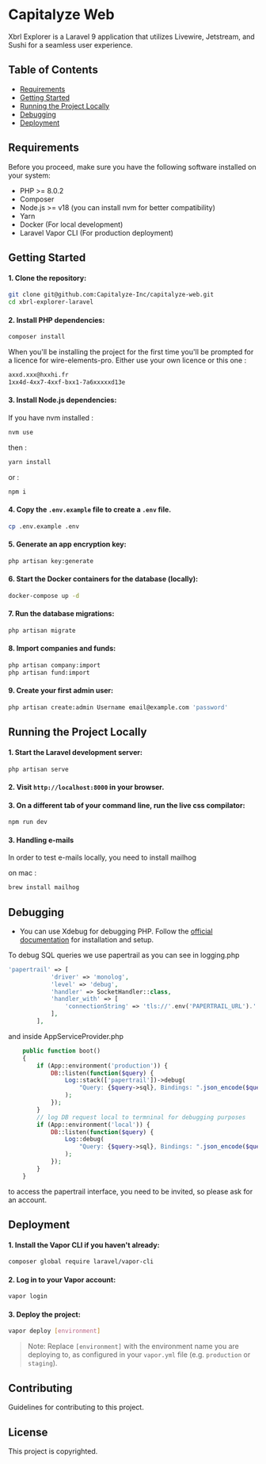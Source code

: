 # Capitalyze Web

Xbrl Explorer is a Laravel 9 application that utilizes Livewire, Jetstream, and Sushi for a seamless user experience.

## Table of Contents

- [Requirements](#requirements)
- [Getting Started](#getting-started)
- [Running the Project Locally](#running-the-project-locally)
- [Debugging](#debugging)
- [Deployment](#deployment)

## Requirements

Before you proceed, make sure you have the following software installed on your system:

- PHP >= 8.0.2
- Composer
- Node.js >= v18 (you can install nvm for better compatibility)
- Yarn
- Docker (For local development)
- Laravel Vapor CLI (For production deployment)

## Getting Started

#### 1. Clone the repository:

```sh
git clone git@github.com:Capitalyze-Inc/capitalyze-web.git
cd xbrl-explorer-laravel
```

#### 2. Install PHP dependencies:

```sh
composer install
```
When you'll be installing the project for the first time you'll be prompted for a licence for wire-elements-pro. Either use your own licence or this one :
```sh
axxd.xxx@hxxhi.fr
1xx4d-4xx7-4xxf-bxx1-7a6xxxxxd13e
```

#### 3. Install Node.js dependencies:
If you have nvm installed :
```sh
nvm use
```
then :
```sh
yarn install
```
or : 
```sh
npm i
```

#### 4. Copy the `.env.example` file to create a `.env` file.

```sh
cp .env.example .env
```

#### 5. Generate an app encryption key:

```sh
php artisan key:generate
```

#### 6. Start the Docker containers for the database (locally):

```sh
docker-compose up -d
```

#### 7. Run the database migrations:

```sh
php artisan migrate
```

#### 8. Import companies and funds:

```sh
php artisan company:import
php artisan fund:import
```

#### 9. Create your first admin user:

```sh
php artisan create:admin Username email@example.com 'password'
```

## Running the Project Locally

#### 1. Start the Laravel development server:

```sh
php artisan serve
```

#### 2. Visit `http://localhost:8000` in your browser.

#### 3. On a different tab of your command line, run the live css compilator:

```sh
npm run dev
```

#### 3. Handling e-mails

In order to test e-mails locally, you need to install mailhog

on mac :

```sh
brew install mailhog
```

## Debugging

- You can use Xdebug for debugging PHP. Follow the [official documentation](https://xdebug.org/docs/install) for installation and setup.

To debug SQL queries we use papertrail as you can see in logging.php

```php
'papertrail' => [
            'driver' => 'monolog',
            'level' => 'debug',
            'handler' => SocketHandler::class,
            'handler_with' => [
                'connectionString' => 'tls://'.env('PAPERTRAIL_URL').':'.env('PAPERTRAIL_PORT'),
            ],
        ],
```
and inside AppServiceProvider.php

```php
    public function boot()
    {
        if (App::environment('production')) {
            DB::listen(function($query) {
                Log::stack(['papertrail'])->debug(
                    "Query: {$query->sql}, Bindings: ".json_encode($query->bindings).", Time: {$query->time}"
                );
            });
        }
        // log DB request local to termninal for debugging purposes
        if (App::environment('local')) {
            DB::listen(function($query) {
                Log::debug(
                    "Query: {$query->sql}, Bindings: ".json_encode($query->bindings).", Time: {$query->time}"
                );
            });
        }
    }
```
to access the papertrail interface, you need to be invited, so please ask for an account.

## Deployment

#### 1. Install the Vapor CLI if you haven't already:

```sh
composer global require laravel/vapor-cli
```

#### 2. Log in to your Vapor account:

```sh
vapor login
```

#### 3. Deploy the project:

```sh
vapor deploy [environment]
```

> Note: Replace `[environment]` with the environment name you are deploying to, as configured in your `vapor.yml` file (e.g. `production` or `staging`).

## Contributing

Guidelines for contributing to this project.

## License

This project is copyrighted.
